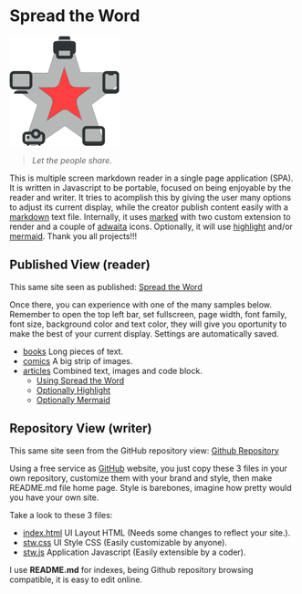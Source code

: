 # Spread the Word
![Logo](favicon-192x192.png)

> *Let the people share.*

This is multiple screen markdown reader in a single page application (SPA). It is written in Javascript to be portable, focused on being enjoyable by the reader and writer. It tries to acomplish this by giving the user many options to adjust its current display, while the creator  publish content easily with a [markdown](https://en.wikipedia.org/wiki/Markdown) text file. Internally, it uses [marked](https://marked.js.org) with two custom extension to render and a couple of [adwaita](https://gitlab.gnome.org/GNOME/adwaita-icon-theme) icons. Optionally, it will use [highlight](https://highlightjs.org) and/or [mermaid](https://mermaid.js.org). Thank you all projects!!!

## Published View (reader)
This same site seen as published: [Spread the Word](https://basile.ar/stw)

Once there, you can experience with one of the many samples below. Remember to open the top left bar, set fullscreen, page width, font family, font size, background color and text color, they will give you oportunity to make the best of your current display. Settings are automatically saved.
* [books](example/books/README.md) Long pieces of text.  
* [comics](example/comics/README.md) A big strip of images.  
* [articles](docs/README.md) Combined text, images and code block.
    * [Using Spread the Word](docs/using_StW.md)
    * [Optionally Highlight](docs/using_highlight.md)
    * [Optionally Mermaid](docs/using_mermaid.md)

## Repository View (writer)
This same site seen from the GitHub repository view: [Github Repository](https://github.com/basilean/stw)

Using a free service as [GitHub](https://pages.github.com/) website, you just copy these 3 files in your own repository, customize them with your brand and style, then make README.md file home page. Style is barebones, imagine how pretty would you have your own site.  

Take a look to these 3 files:
* [index.html](index.html) UI Layout HTML (Needs some changes to reflect your site.).
* [stw.css](stw.css) UI Style CSS (Easily customizable by anyone).
* [stw.js](stw.js) Application Javascript (Easily extensible by a coder).

I use **README.md** for indexes, being Github repository browsing compatible, it is easy to edit online.
